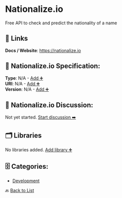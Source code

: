 # Nationalize.io

Free API to check and predict the nationality of a name

##  🔗 Links
**Docs / Website**: https://nationalize.io

## 🧬 Nationalize.io Specification:
**Type**: N/A - [Add ➕](https://github.com/apis-list/apis-list/edit/main/apis.yaml#L13125)  
**URI**: N/A - [Add ➕](https://github.com/apis-list/apis-list/edit/main/apis.yaml#L13125)  
**Version**: N/A - [Add ➕](https://github.com/apis-list/apis-list/edit/main/apis.yaml#L13125)

## 💬 Nationalize.io Discussion:
Not yet started. [Start discussion ➡️](https://github.com/apis-list/apis-list/discussions/new)

## 🗂️ Libraries

No libraries added. [Add library ➕](https://github.com/apis-list/apis-list/edit/main/apis.yaml#L13125)    


## 🗄️ Categories:
- [Development](https://github.com/apis-list/apis-list#development-)

🔙  [Back to List](https://github.com/apis-list/apis-list)
